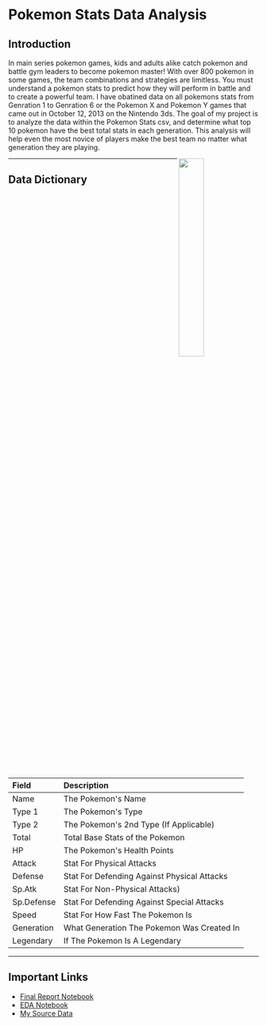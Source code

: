 # Pokemon Stats Data Analysis

## Introduction

In main series pokemon games, kids and adults alike catch pokemon and battle gym leaders to become pokemon master! With over 800 pokemon in some games, the team combinations and strategies are limitless. You must understand a pokemon stats to predict how they will perform in battle and to create a powerful team. I have obatined data on all pokemons stats from Genration 1 to Genration 6 or the Pokemon X and Pokemon Y games that came out in October 12, 2013 on the Nintendo 3ds. The goal of my project is to analyze the data within the Pokemon Stats csv, and determine what top 10 pokemon have the best total stats in each generation. This analysis will help even the most novice of players make the best team no matter what generation they are playing.

<img src="/images/preview.gif" align="right" width="32%"/>

---

## Data Dictionary

| Field | Description |
| :--- | :--- |
| Name | The Pokemon's Name |
| Type 1 | The Pokemon's Type |
| Type 2 | The Pokemon's 2nd Type (If Applicable) |
| Total | Total Base Stats of the Pokemon |
| HP | The Pokemon's Health Points |
| Attack | Stat For Physical Attacks |
| Defense | Stat For Defending Against Physical Attacks |
| Sp.Atk | Stat For Non-Physical Attacks) |
| Sp.Defense | Stat For Defending Against Special Attacks |
| Speed | Stat For How Fast The Pokemon Is |
| Generation | What Generation The Pokemon Was Created In |
| Legendary | If The Pokemon Is A Legendary |




---

## Important Links

* [Final Report Notebook](report.ipynb)
* [EDA Notebook](eda.ipynb)
* [My Source Data](https://www.kaggle.com/abcsds/pokemon?select=Pokemon.csv)


